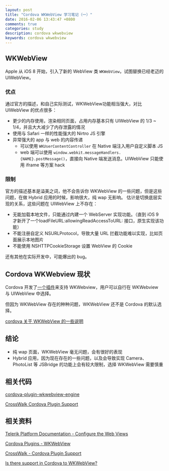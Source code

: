 ```yaml
---
layout: post
title: "Cordova WKWebView 学习笔记（一）"
date: 2016-02-06 13:43:47 +0800
comments: true
categories: study
description: cordova wkwebview
keywords: cordova wkwebview
---
```

## WKWebView
Apple 从 iOS 8 开始，引入了新的 WebView 类 `WKWebView`，试图替换已经老迈的 UIWebView。

### 优点
通过官方的描述，和自己实际测试，WKWebView功能相当强大，对比 UIWebView 的优点很多：

* 更少的内存使用，渲染相同页面，占用内存基本只有 UIWebView 的 1/3 ~ 1/4，并且大大减少了内存泄露的情况
* 使用与 Safari 一样的性能强大的 Nirtro JS 引擎
* 异常强大的 app 与 web 的内容传递
    * 可以使用 `WKUserContentController` 在 Native 端注入用户自定义脚本 JS
    * web 端可以使用 `window.webkit.messageHandlers.{NAME}.postMessage()`，直接向 Native 端发送消息。UIWebView 只能使用 iframe 等方案 hack

### 限制
官方的描述基本是溢美之词，他不会告诉你 WKWebView 的一些问题，但是这些问题，在做 Hybrid 应用的时候，影响很大，纯 wap 无影响。
估计是切换底层实现的关系，这些问题在 UIWebView 上不存在：

* 无能加载本地文件，只能通过内建一个 WebServer 实现功能。（直到 iOS 9 才新开了一个loadFileURL:allowingReadAccessToURL: 接口，原生实现该功能）
* 不能注册自定义 NSURLProtocol，导致大量 URL 拦截功能难以实现，比如页面展示本地图片
* 不能使用 NSHTTPCookieStorage 设置 WebView 的 Cookie

还有其他在实际开发中，可能爆出的 bug。

##  Cordova WKWebview 现状
Cordova 开发了[一个插件](https://github.com/apache/cordova-plugin-wkwebview-engine)来支持 WKWebview，用户可以自行在 WKWebview 与 UIWebView 中选择。

但因为 WKWebView 存在的种种问题，WKWebView 还不是 Cordova 的默认选择。

[cordova 关于 WKWebView 的一些说明](https://shazronatadobe.wordpress.com/2015/03/03/wkwebview-and-apache-cordova/)

## 结论
* 纯 wap 页面，WKWebView 毫无问题，会有很好的表现
* Hybrid 应用，因为现在存在的一些问题，以及会导致实现 Camera、PhotoList 等 JSBridge 的功能上会有较大限制，选择 WKWebView 需要慎重

## 相关代码
[cordova-plugin-wkwebview-engine](https://github.com/apache/cordova-plugin-wkwebview-engine)

[CrossWalk Cordova Plugin Support](https://github.com/crosswalk-project/ios-extensions-crosswalk)

## 相关资料
[Telerik Platform Documentation - Configure the Web Views](http://docs.telerik.com/platform/appbuilder/cordova/configuring-your-app/configure-web-views)

[Cordova Plugins - WKWebView](http://plugins.telerik.com/cordova/plugin/wkwebview)

[CrossWalk - Cordova Plugin Support](https://crosswalk-project.org/documentation/ios/cordova_plugin_support.html)

[Is there support in Cordova to WKWebView?](http://stackoverflow.com/questions/29268433/is-there-support-in-cordova-to-wkwebview)

